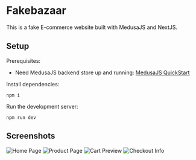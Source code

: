 # Fakebazaar

This is a fake E-commerce website built with MedusaJS and NextJS.

## Setup

Prerequisites:

-   Need MedusaJS backend store up and running: [MedusaJS QuickStart](https://docs.medusajs.com/quickstart/quick-start)

Install dependencies:

`npm i`

Run the development server:

`npm run dev`

## Screenshots

![Home Page](https://i.ibb.co/xqwzw4n/Homepage.png)
![Product Page](https://i.ibb.co/TgLNB0S/Productpage.png)
![Cart Preview](https://i.ibb.co/9YvWnpk/Cart-Preview.png)
![Checkout Info](https://i.ibb.co/qpn6Sqg/Checkout-Info.png)
